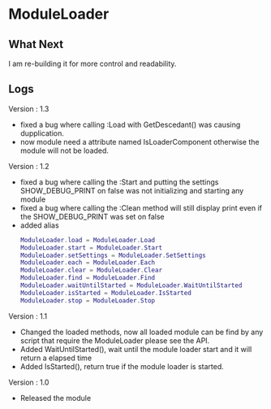 # ModuleLoader

## What Next

I am re-building it for more control and readability.

## Logs

Version : 1.3
- fixed a bug where calling :Load with GetDescedant() was causing dupplication.
- now module need a attribute named IsLoaderComponent otherwise the module will not be loaded.


Version : 1.2
- fixed a bug where calling the :Start and putting the settings SHOW_DEBUG_PRINT on false was not initializing and starting any module
- fixed a bug where calling the :Clean method will still display print even if the SHOW_DEBUG_PRINT was set on false
- added alias
  ```lua
  ModuleLoader.load = ModuleLoader.Load
  ModuleLoader.start = ModuleLoader.Start
  ModuleLoader.setSettings = ModuleLoader.SetSettings
  ModuleLoader.each = ModuleLoader.Each
  ModuleLoader.clear = ModuleLoader.Clear
  ModuleLoader.find = ModuleLoader.Find
  ModuleLoader.waitUntilStarted = ModuleLoader.WaitUntilStarted
  ModuleLoader.isStarted = ModuleLoader.IsStarted
  ModuleLoader.stop = ModuleLoader.Stop
  ```

Version : 1.1
- Changed the loaded methods, now all loaded module can be find by any script that require the ModuleLoader please see the API.
- Added WaitUntilStarted(), wait until the module loader start and it will return a elapsed time
- Added IsStarted(), return true if the module loader is started.

Version : 1.0
- Released the module
